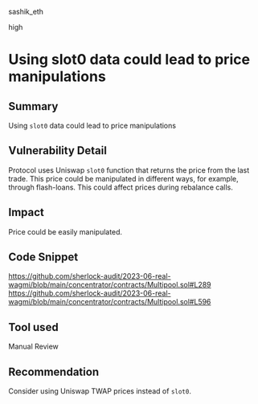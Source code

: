 sashik_eth

high

# Using slot0 data could lead to price manipulations

## Summary

Using `slot0` data could lead to price manipulations 

## Vulnerability Detail

Protocol uses Uniswap `slot0` function that returns the price from the last trade. This price could be manipulated in different ways, for example, through flash-loans. This could affect prices during rebalance calls.

## Impact

Price could be easily manipulated.

## Code Snippet

https://github.com/sherlock-audit/2023-06-real-wagmi/blob/main/concentrator/contracts/Multipool.sol#L289
https://github.com/sherlock-audit/2023-06-real-wagmi/blob/main/concentrator/contracts/Multipool.sol#L596

## Tool used

Manual Review

## Recommendation

Consider using Uniswap TWAP prices instead of `slot0`.
